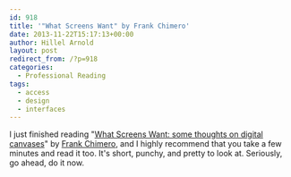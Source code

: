 ```yaml
---
id: 918
title: '"What Screens Want" by Frank Chimero'
date: 2013-11-22T15:17:13+00:00
author: Hillel Arnold
layout: post
redirect_from: /?p=918
categories:
  - Professional Reading
tags:
  - access
  - design
  - interfaces
---
```

I just finished reading "[What Screens Want: some thoughts on digital canvases](http://frankchimero.com/what-screens-want/)" by [Frank Chimero](http://www.frankchimero.com/), and I highly recommend that you take a few minutes and read it too. It's short, punchy, and pretty to look at. Seriously, go ahead, do it now.
